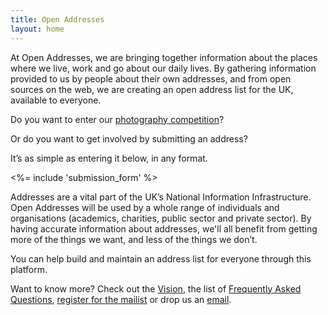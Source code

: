 ```yaml
---
title: Open Addresses
layout: home
---
```


At Open Addresses, we are bringing together information about the places where we live, work and go about our daily lives. By gathering information provided to us by people about their own addresses, and from open sources on the web, we are creating an open address list for the UK, available to everyone. 

Do you want to enter our [photography competition](blog/2015/01/14/picture-an-address)?

Or do you want to get involved by submitting an address?

It’s as simple as entering it below, in any format.

<%= include 'submission_form' %>

Addresses are a vital part of the UK’s National Information Infrastructure. Open Addresses will be used by a whole range of individuals and organisations (academics, charities, public sector and private sector). By having accurate information about addresses, we'll all benefit from getting more of the things we want, and less of the things we don’t.

You can help build and maintain an address list for everyone through this platform.

Want to know more? Check out the [Vision](about/vision/), the list of [Frequently Asked Questions](about/data/faq/), [register for the mailist](/about/get-involved/) or drop us an [email](mailto:info@openaddressesuk.org).
